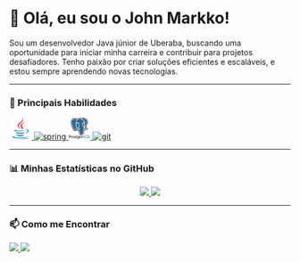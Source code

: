 # 👋 Olá, eu sou o John Markko!

<p align="left"> 
  Sou um desenvolvedor Java júnior de Uberaba, buscando uma oportunidade para iniciar minha carreira e contribuir para projetos desafiadores. Tenho paixão por criar soluções eficientes e escaláveis, e estou sempre aprendendo novas tecnologias.
</p>

---

### 🚀 Principais Habilidades

<p align="left">
  <a href="https://www.java.com" target="_blank" rel="noreferrer">
    <img src="https://raw.githubusercontent.com/devicons/devicon/master/icons/java/java-original.svg" alt="java" width="40" height="40"/>
  </a>
  <a href="https://spring.io/" target="_blank" rel="noreferrer">
    <img src="https://www.vectorlogo.zone/logos/springio/springio-icon.svg" alt="spring" width="40" height="40"/>
  </a>
  <a href="https://www.postgresql.org" target="_blank" rel="noreferrer">
    <img src="https://raw.githubusercontent.com/devicons/devicon/master/icons/postgresql/postgresql-original-wordmark.svg" alt="postgresql" width="40" height="40"/>
  </a>
  <a href="https://git-scm.com/" target="_blank" rel="noreferrer">
    <img src="https://www.vectorlogo.zone/logos/git-scm/git-scm-icon.svg" alt="git" width="40" height="40"/>
  </a>
</p>

---

### 📊 Minhas Estatísticas no GitHub

<p align="center">
  <a href="https://github.com/johnbadtrip">
    <img height="180em" src="https://github-readme-stats.vercel.app/api?username=johnbadtrip&show_icons=true&theme=dracula&include_all_commits=true&count_private=true"/>
    <img height="180em" src="https://github-readme-stats.vercel.app/api/top-langs/?username=johnbadtrip&layout=compact&langs_count=7&theme=dracula"/>
  </a>
</p>

---

### 📫 Como me Encontrar

<p align="left">
  <a href="[https://www.linkedin.com/in/SEU_LINKEDIN_AQUI](https://www.linkedin.com/in/john-markko-862b11152?lipi=urn%3Ali%3Apage%3Ad_flagship3_profile_view_base_contact_details%3B5wHRnzQPRumLOF89V8mq8A%3D%3D)" target="_blank">
    <img src="https://img.shields.io/badge/-LinkedIn-%230077B5?style=for-the-badge&logo=linkedin&logoColor=white" target="_blank">
  </a>
  <a href="mailto:markko.john62@gmail.com">
    <img src="https://img.shields.io/badge/-Gmail-%23333?style=for-the-badge&logo=gmail&logoColor=white" target="_blank">
  </a>
</p>
